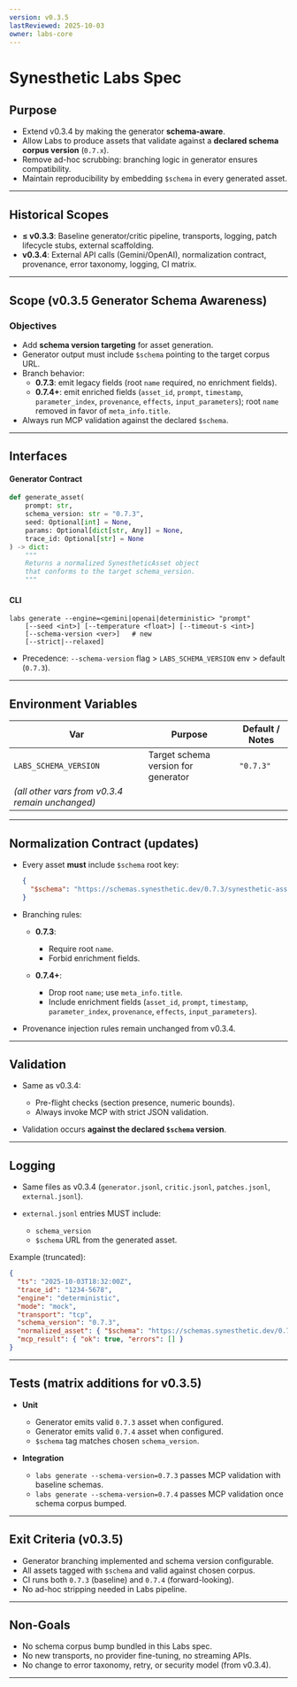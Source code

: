 ```yaml
---
version: v0.3.5
lastReviewed: 2025-10-03
owner: labs-core
---
```


# Synesthetic Labs Spec

## Purpose

- Extend v0.3.4 by making the generator **schema-aware**.
- Allow Labs to produce assets that validate against a **declared schema corpus version** (`0.7.x`).
- Remove ad-hoc scrubbing: branching logic in generator ensures compatibility.
- Maintain reproducibility by embedding `$schema` in every generated asset.

---

## Historical Scopes

- **≤ v0.3.3**: Baseline generator/critic pipeline, transports, logging, patch lifecycle stubs, external scaffolding.
- **v0.3.4**: External API calls (Gemini/OpenAI), normalization contract, provenance, error taxonomy, logging, CI matrix.

---

## Scope (v0.3.5 Generator Schema Awareness)

### Objectives
- Add **schema version targeting** for asset generation.
- Generator output must include `$schema` pointing to the target corpus URL.
- Branch behavior:
  - **0.7.3**: emit legacy fields (root `name` required, no enrichment fields).
  - **0.7.4+**: emit enriched fields (`asset_id`, `prompt`, `timestamp`, `parameter_index`, `provenance`, `effects`, `input_parameters`); root `name` removed in favor of `meta_info.title`.
- Always run MCP validation against the declared `$schema`.

---

## Interfaces

#### Generator Contract
```python
def generate_asset(
    prompt: str,
    schema_version: str = "0.7.3",
    seed: Optional[int] = None,
    params: Optional[dict[str, Any]] = None,
    trace_id: Optional[str] = None
) -> dict:
    """
    Returns a normalized SynestheticAsset object
    that conforms to the target schema_version.
    """
```

#### CLI

```
labs generate --engine=<gemini|openai|deterministic> "prompt"
    [--seed <int>] [--temperature <float>] [--timeout-s <int>]
    [--schema-version <ver>]   # new
    [--strict|--relaxed]
```

* Precedence: `--schema-version` flag > `LABS_SCHEMA_VERSION` env > default (`0.7.3`).

---

## Environment Variables

| Var                                             | Purpose                             | Default / Notes |
| ----------------------------------------------- | ----------------------------------- | --------------- |
| `LABS_SCHEMA_VERSION`                           | Target schema version for generator | `"0.7.3"`       |
| *(all other vars from v0.3.4 remain unchanged)* |                                     |                 |

---

## Normalization Contract (updates)

* Every asset **must** include `$schema` root key:

  ```json
  {
    "$schema": "https://schemas.synesthetic.dev/0.7.3/synesthetic-asset.schema.json"
  }
  ```

* Branching rules:

  * **0.7.3**:

    * Require root `name`.
    * Forbid enrichment fields.
  * **0.7.4+**:

    * Drop root `name`; use `meta_info.title`.
    * Include enrichment fields (`asset_id`, `prompt`, `timestamp`, `parameter_index`, `provenance`, `effects`, `input_parameters`).

* Provenance injection rules remain unchanged from v0.3.4.

---

## Validation

* Same as v0.3.4:

  * Pre-flight checks (section presence, numeric bounds).
  * Always invoke MCP with strict JSON validation.
* Validation occurs **against the declared `$schema` version**.

---

## Logging

* Same files as v0.3.4 (`generator.jsonl`, `critic.jsonl`, `patches.jsonl`, `external.jsonl`).
* `external.jsonl` entries MUST include:

  * `schema_version`
  * `$schema` URL from the generated asset.

Example (truncated):

```json
{
  "ts": "2025-10-03T18:32:00Z",
  "trace_id": "1234-5678",
  "engine": "deterministic",
  "mode": "mock",
  "transport": "tcp",
  "schema_version": "0.7.3",
  "normalized_asset": { "$schema": "https://schemas.synesthetic.dev/0.7.3/synesthetic-asset.schema.json", ... },
  "mcp_result": { "ok": true, "errors": [] }
}
```

---

## Tests (matrix additions for v0.3.5)

* **Unit**

  * Generator emits valid `0.7.3` asset when configured.
  * Generator emits valid `0.7.4` asset when configured.
  * `$schema` tag matches chosen `schema_version`.
* **Integration**

  * `labs generate --schema-version=0.7.3` passes MCP validation with baseline schemas.
  * `labs generate --schema-version=0.7.4` passes MCP validation once schema corpus bumped.

---

## Exit Criteria (v0.3.5)

* Generator branching implemented and schema version configurable.
* All assets tagged with `$schema` and valid against chosen corpus.
* CI runs both `0.7.3` (baseline) and `0.7.4` (forward-looking).
* No ad-hoc stripping needed in Labs pipeline.

---

## Non-Goals

* No schema corpus bump bundled in this Labs spec.
* No new transports, no provider fine-tuning, no streaming APIs.
* No change to error taxonomy, retry, or security model (from v0.3.4).

---
